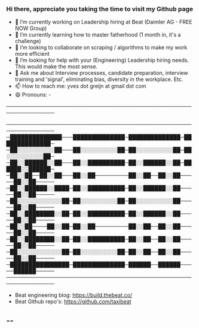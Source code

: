 ### Hi there, appreciate you taking the time to visit my Github page 

- 🔭 I’m currently working on Leadership hiring at Beat (Daimler AG - FREE NOW Group)
- 🌱 I’m currently learning how to master fatherhood (1 month in, it's a challenge)
- 👯 I’m looking to collaborate on scraping / algorithms to make my work more efficient
- 🤔 I’m looking for help with your (Engineering) Leadership hiring needs. This would make the most sense. 
- 💬 Ask me about Interview processes, candidate preparation, interview training and 'signal', eliminating bias, diversity in the workplace. Etc.
- 📫 How to reach me: yves dot greijn at gmail dot com
- 😄 Pronouns: -

───────────────────────────────────────────────────────────────


───────────────────────────────────────────────────────────────
─██████████████───██████████████─██████████████─██████████████─
─██░░░░░░░░░░██───██░░░░░░░░░░██─██░░░░░░░░░░██─██░░░░░░░░░░██─
─██░░██████░░██───██░░██████████─██░░██████░░██─██████░░██████─
─██░░██──██░░██───██░░██─────────██░░██──██░░██─────██░░██─────
─██░░██████░░████─██░░██████████─██░░██████░░██─────██░░██─────
─██░░░░░░░░░░░░██─██░░░░░░░░░░██─██░░░░░░░░░░██─────██░░██─────
─██░░████████░░██─██░░██████████─██░░██████░░██─────██░░██─────
─██░░██────██░░██─██░░██─────────██░░██──██░░██─────██░░██─────
─██░░████████░░██─██░░██████████─██░░██──██░░██─────██░░██─────
─██░░░░░░░░░░░░██─██░░░░░░░░░░██─██░░██──██░░██─────██░░██─────
─████████████████─██████████████─██████──██████─────██████─────
───────────────────────────────────────────────────────────────

- Beat engineering blog: https://build.thebeat.co/
- Beat Github repo's: https://github.com/taxibeat

--
-


